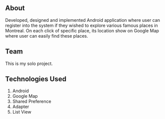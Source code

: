 ## About

Developed, designed and implemented Android application where user can register into the system if they wished to explore various famous places in Montreal. On each click of specific place, its location show on Google Map where user can easily find these places.


## Team

This is my solo project.


## Technologies Used

1. Android
2. Google Map
3. Shared Preference
4. Adapter
5. List View
